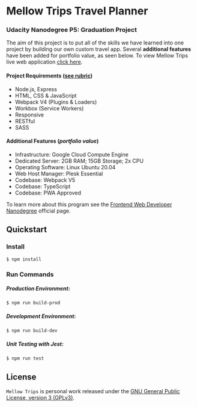 # Mellow Trips Travel Planner

### Udacity Nanodegree P5: Graduation Project

The aim of this project is to put all of the skills we have learned into one project by building our own custom travel app. Several **additional features** have been added for portfolio value, as seen below. To view Mellow Trips live web application [click here](https://mellowtrips.founddesigns.app/).

#### Project Requirements ([see rubric](https://review.udacity.com/#!/rubrics/2669/view))

- Node.js, Express
- HTML, CSS & JavaScript
- Webpack V4 (Plugins & Loaders)
- Workbox (Service Workers)
- Responsive
- RESTful
- SASS

#### Additional Features (_portfolio value_)

* Infrastructure: Google Cloud Compute Engine
* Dedicated Server: 2GB RAM; 15GB Storage; 2x CPU
* Operating Software: Linux Ubuntu 20.04
* Web Host Manager: Plesk Essential
* Codebase: Webpack V5
* Codebase: TypeScript
* Codebase: PWA Approved

To learn more about this program see the [Frontend Web Developer Nanodegree](https://www.udacity.com/course/front-end-web-developer-nanodegree--nd0011) official page.

## Quickstart

### Install

```
$ npm install
```

### Run Commands

##### Production Environment:

```
$ npm run build-prod
```

##### Development Environment:

```
$ npm run build-dev
```

##### Unit Testing with Jest:

```
$ npm run test
```

## License

`Mellow Trips` is personal work released under the [GNU General Public License, version 3 (GPLv3)](https://www.gnu.org/licenses/gpl-3.0.html).
